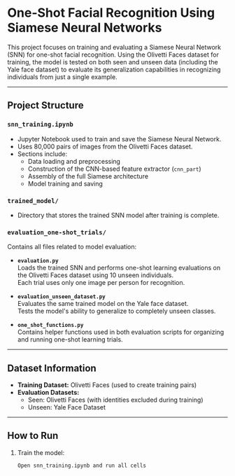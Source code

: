 # One-Shot Facial Recognition Using Siamese Neural Networks

This project focuses on training and evaluating a Siamese Neural Network (SNN) for one-shot facial recognition. Using the Olivetti Faces dataset for training, the model is tested on both seen and unseen data (including the Yale face dataset) to evaluate its generalization capabilities in recognizing individuals from just a single example.

---

## Project Structure

### `snn_training.ipynb`
- Jupyter Notebook used to train and save the Siamese Neural Network.
- Uses 80,000 pairs of images from the Olivetti Faces dataset.
- Sections include:
  - Data loading and preprocessing
  - Construction of the CNN-based feature extractor (`cnn_part`)
  - Assembly of the full Siamese architecture
  - Model training and saving

### `trained_model/`
- Directory that stores the trained SNN model after training is complete.

### `evaluation_one-shot_trials/`
Contains all files related to model evaluation:

- **`evaluation.py`**  
  Loads the trained SNN and performs one-shot learning evaluations on the Olivetti Faces dataset using 10 unseen individuals.  
  Each trial uses only one image per person for recognition.

- **`evaluation_unseen_dataset.py`**  
  Evaluates the same trained model on the Yale face dataset.  
  Tests the model's ability to generalize to completely unseen classes.

- **`one_shot_functions.py`**  
  Contains helper functions used in both evaluation scripts for organizing and running one-shot learning trials.

---

## Dataset Information

- **Training Dataset:** Olivetti Faces (used to create training pairs)
- **Evaluation Datasets:**
  - Seen: Olivetti Faces (with identities excluded during training)
  - Unseen: Yale Face Dataset

---

## How to Run

1. Train the model:
   ```bash
   Open snn_training.ipynb and run all cells
